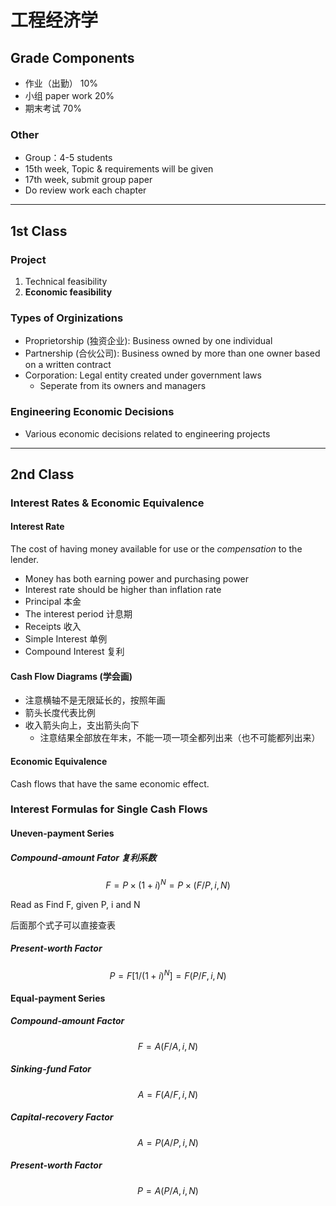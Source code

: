 # 工程经济学

## Grade Components

- 作业（出勤） 10%
- 小组 paper work 20%
- 期末考试 70%

### Other

- Group：4-5 students
- 15th week, Topic & requirements will be given
- 17th week, submit group paper
- Do review work each chapter

---

## 1st Class

### Project

1. Technical feasibility
2. **Economic feasibility**

### Types of Orginizations

- Proprietorship (独资企业): Business owned by one individual
- Partnership (合伙公司): Business owned by more than one owner based on a written contract
- Corporation: Legal entity created under government laws
    - Seperate from its owners and managers

### Engineering Economic Decisions

- Various economic decisions related to engineering projects

---

## 2nd Class

### Interest Rates & Economic Equivalence

#### Interest Rate

The cost of having money available for use or the *compensation* to the lender.

- Money has both earning power and purchasing power
- Interest rate should be higher than inflation rate
- Principal 本金
- The interest period 计息期
- Receipts 收入
- Simple Interest 单例
- Compound Interest 复利

#### Cash Flow Diagrams (学会画)

- 注意横轴不是无限延长的，按照年画
- 箭头长度代表比例
- 收入箭头向上，支出箭头向下
    - 注意结果全部放在年末，不能一项一项全都列出来（也不可能都列出来）

#### Economic Equivalence

Cash flows that have the same economic effect.

### Interest Formulas for Single Cash Flows

#### Uneven-payment Series

##### Compound-amount Fator 复利系数

$$F=P \times (1+i)^N=P\times (F/P, i, N)$$

Read as Find F, given P, i and N

后面那个式子可以直接查表

##### Present-worth Factor

$$P=F[1/(1+i)^N]=F(P/F, i, N)$$

#### Equal-payment Series

##### Compound-amount Factor

$$F=A(F/A, i, N)$$

##### Sinking-fund Fator

$$A=F(A/F,i,N)$$

##### Capital-recovery Factor

$$A=P(A/P,i,N)$$

##### Present-worth Factor

$$P=A(P/A,i,N)$$